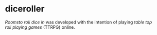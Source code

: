 # diceroller

_Roomsto roll dice in_ was developed with the intention of 
playing _table top roll playing games_ (TTRPG) online.
